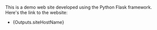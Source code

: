 This is a demo web site developed using the Python Flask framework. Here's the link to the website:

* {Outputs.siteHostName}
